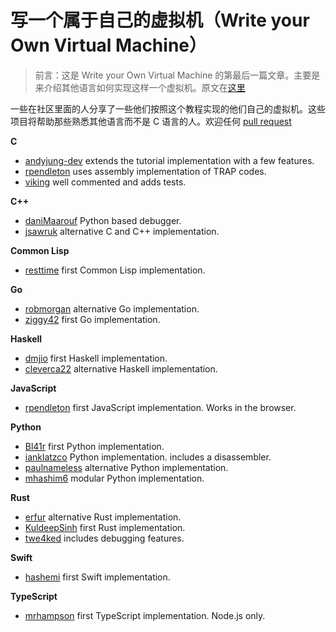 # 写一个属于自己的虚拟机（Write your Own Virtual Machine）

> 前言：这是 Write your Own Virtual Machine 的第最后一篇文章。主要是来介绍其他语言如何实现这样一个虚拟机。原文在[这里](https://justinmeiners.github.io/lc3-vm/)



一些在社区里面的人分享了一些他们按照这个教程实现的他们自己的虚拟机。这些项目将帮助那些熟悉其他语言而不是 C 语言的人。欢迎任何 [pull request](https://justinmeiners.github.io/lc3-vm/#1:8)





**C**

- [andyjung-dev](https://github.com/andyjung-dev/LC3-VM-Extended) extends the tutorial implementation with a few features.
- [rpendleton](https://github.com/rpendleton/lc3sim-c) uses assembly implementation of TRAP codes.
- [viking](https://github.com/viking/lc3-vm) well commented and adds tests.

**C++**

- [daniMaarouf](https://github.com/daniMaarouf/lc3-vm) Python based debugger.
- [jsawruk](https://github.com/jsawruk/lc3-vm) alternative C and C++ implementation.

**Common Lisp**

- [resttime](https://github.com/resttime/lc3) first Common Lisp implementation.

**Go**

- [robmorgan](https://github.com/robmorgan/go-lc3-vm) alternative Go implementation.
- [ziggy42](https://github.com/ziggy42/gLC3) first Go implementation.

**Haskell**

- [dmjio](https://github.com/dmjio/LC3) first Haskell implementation.
- [cleverca22](https://github.com/cleverca22/LC3) alternative Haskell implementation.

**JavaScript**

- [rpendleton](https://github.com/rpendleton/lc3sim-js) first JavaScript implementation. Works in the browser.

**Python**

- [Bl41r](https://github.com/Bl41r/lc-3-virtual-machine) first Python implementation.
- [ianklatzco](https://github.com/ianklatzco/lc3) Python implementation. includes a disassembler.
- [paulnameless](https://github.com/paul-nameless/lc3-vm) alternative Python implementation.
- [mhashim6](https://github.com/mhashim6/LC-3) modular Python implementation.

**Rust**

- [erfur](https://github.com/erfur/lc3-vm-rust) alternative Rust implementation.
- [KuldeepSinh](https://github.com/KuldeepSinh/lc3_vm) first Rust implementation.
- [twe4ked](https://github.com/twe4ked/rs-lc3) includes debugging features.

**Swift**

- [hashemi](https://github.com/hashemi/lc3-swift) first Swift implementation.

**TypeScript**

- [mrhampson](https://github.com/mrhampson/lc3-typescript-vm) first TypeScript implementation. Node.js only.



